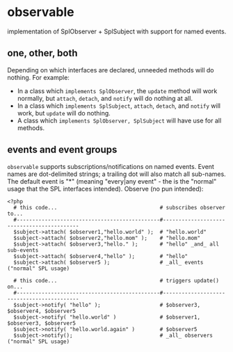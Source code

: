 observable
==========

implementation of SplObserver + SplSubject with support for named events.

one, other, both
----------------

Depending on which interfaces are declared, unneeded methods will do nothing.  For example:

* In a class which `implements SplObserver`, the `update` method will work normally, but `attach`, `detach`, and `notify` will do nothing at all.
* In a class which `implements SplSubject`, `attach`, `detach`, and `notify` will work, but `update` will do nothing.
* A class which `implements SplObserver, SplSubject` will have use for all methods.

events and event groups
-----------------------

`observable` supports subscriptions/notifications on named events.  Event names are dot-delimited strings; a trailing dot will also match all sub-names.  The default event is "*" (meaning "every|any event" - the is the "normal" usage that the SPL interfaces intended).  Observe (no pun intended):

    <?php
      # this code...                                 # subscribes observer to...
      #----------------------------------------------#-------------------------------------------
      $subject->attach( $observer1,"hello.world" );  # "hello.world"
      $subject->attach( $observer2,"hello.mom" );    # "hello.mom"
      $subject->attach( $observer3,"hello." );       # "hello" _and_ all sub-events
      $subject->attach( $observer4,"hello" );        # "hello"
      $subject->attach( $observer5 );                # _all_ events ("normal" SPL usage)

      # this code...                                 # triggers update() on...
      #----------------------------------------------#-------------------------------------------
      $subject->notify( "hello" );                   # $observer3, $observer4, $observer5
      $subject->notify( "hello.world" )              # $observer1, $observer3, $observer5
      $subject->notify( "hello.world.again" )        # $observer5
      $subject->notify();                            # _all_ observers ("normal" SPL usage)
